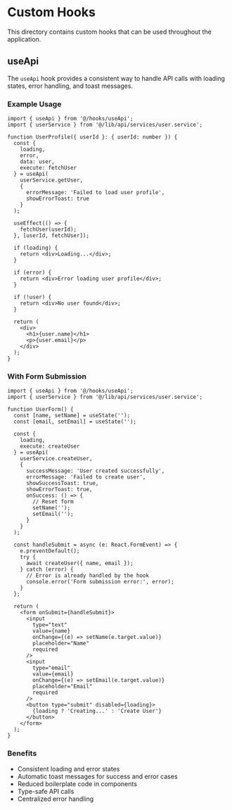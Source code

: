 # Custom Hooks

This directory contains custom hooks that can be used throughout the application.

## useApi

The `useApi` hook provides a consistent way to handle API calls with loading states, error handling, and toast messages.

### Example Usage

```tsx
import { useApi } from '@/hooks/useApi';
import { userService } from '@/lib/api/services/user.service';

function UserProfile({ userId }: { userId: number }) {
  const {
    loading,
    error,
    data: user,
    execute: fetchUser
  } = useApi(
    userService.getUser,
    {
      errorMessage: 'Failed to load user profile',
      showErrorToast: true
    }
  );

  useEffect(() => {
    fetchUser(userId);
  }, [userId, fetchUser]);

  if (loading) {
    return <div>Loading...</div>;
  }

  if (error) {
    return <div>Error loading user profile</div>;
  }

  if (!user) {
    return <div>No user found</div>;
  }

  return (
    <div>
      <h1>{user.name}</h1>
      <p>{user.email}</p>
    </div>
  );
}
```

### With Form Submission

```tsx
import { useApi } from '@/hooks/useApi';
import { userService } from '@/lib/api/services/user.service';

function UserForm() {
  const [name, setName] = useState('');
  const [email, setEmail] = useState('');

  const {
    loading,
    execute: createUser
  } = useApi(
    userService.createUser,
    {
      successMessage: 'User created successfully',
      errorMessage: 'Failed to create user',
      showSuccessToast: true,
      showErrorToast: true,
      onSuccess: () => {
        // Reset form
        setName('');
        setEmail('');
      }
    }
  );

  const handleSubmit = async (e: React.FormEvent) => {
    e.preventDefault();
    try {
      await createUser({ name, email });
    } catch (error) {
      // Error is already handled by the hook
      console.error('Form submission error:', error);
    }
  };

  return (
    <form onSubmit={handleSubmit}>
      <input
        type="text"
        value={name}
        onChange={(e) => setName(e.target.value)}
        placeholder="Name"
        required
      />
      <input
        type="email"
        value={email}
        onChange={(e) => setEmail(e.target.value)}
        placeholder="Email"
        required
      />
      <button type="submit" disabled={loading}>
        {loading ? 'Creating...' : 'Create User'}
      </button>
    </form>
  );
}
```

### Benefits

- Consistent loading and error states
- Automatic toast messages for success and error cases
- Reduced boilerplate code in components
- Type-safe API calls
- Centralized error handling